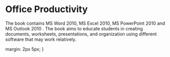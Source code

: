 <!DOCTYPE html>
<html>
    <head>
         <title> Formative Assessment 3 </title>
    </head>
<style>
/*Styling the body */	
body {
	background-image: 
	background-repeat:
	background-position:
	background-attachment:
        background-size:
}

/*Styling the heading (h1) */
h1 {
        text-align:
	background-color:
        font-family:
	border:
        padding:
	width:
        margin:
}

/*Styling the paragraph (p) */
p {
       text-align:
	background-color:
        font-family:
	border:
        padding:
	width:
        margin: 
}

/*Styling the span element */
span {
	font-weight:
	font-style:
        color:		
</style>
<body>
         <h1> Office Productivity </h1>
         <p> The book contains <span>MS Word 2010, MS Excel 2010, MS PowerPoint 2010 and MS Outlook 2010 </span>. The book aims to educate students in creating documents, 
             worksheets, presentations, and organization using different software that may work relatively. </p>
</body>
</html>
          margin: 2px 5px;
}
        
